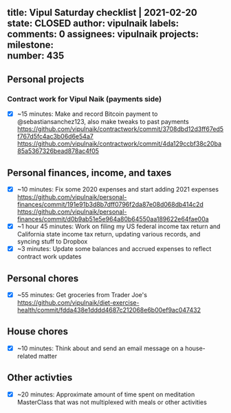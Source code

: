 title:	Vipul Saturday checklist | 2021-02-20
state:	CLOSED
author:	vipulnaik
labels:	
comments:	0
assignees:	vipulnaik
projects:	
milestone:	
number:	435
--
## Personal projects

### Contract work for Vipul Naik (payments side)

- [x] ~15 minutes: Make and record Bitcoin payment to @sebastiansanchez123, also make tweaks to past payments https://github.com/vipulnaik/contractwork/commit/3708dbd12d3ff67ed5f767d5fc4ac3b06d6e54a7 https://github.com/vipulnaik/contractwork/commit/4da129ccbf38c20ba85a5367326bead878ac4f05

## Personal finances, income, and taxes

- [x] ~10 minutes: Fix some 2020 expenses and start adding 2021 expenses https://github.com/vipulnaik/personal-finances/commit/191e91b3d8b7dff0796f2da87e08d068db414c2d https://github.com/vipulnaik/personal-finances/commit/d0b9ab51e5e964a80b64550aa189622e64fae00a
- [x] ~1 hour 45 minutes: Work on filing my US federal income tax return and California state income tax return, updating various records, and syncing stuff to Dropbox
- [x] ~3 minutes: Update some balances and accrued expenses to reflect contract work updates

## Personal chores

- [x] ~55 minutes: Get groceries from Trader Joe's https://github.com/vipulnaik/diet-exercise-health/commit/fdda438e1dddd4687c212068e6b00ef9ac047432

## House chores

- [x] ~10 minutes: Think about and send an email message on a house-related matter

## Other activties

- [x] ~20 minutes: Approximate amount of time spent on meditation MasterClass that was not multiplexed with meals or other activities
